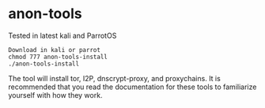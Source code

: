 # anon-tools

Tested in latest kali and ParrotOS
```
Download in kali or parrot
chmod 777 anon-tools-install
./anon-tools-install
```
The tool will install tor, I2P, dnscrypt-proxy, and proxychains. It is recommended that you read the documentation for these tools to familiarize yourself with how they work.
